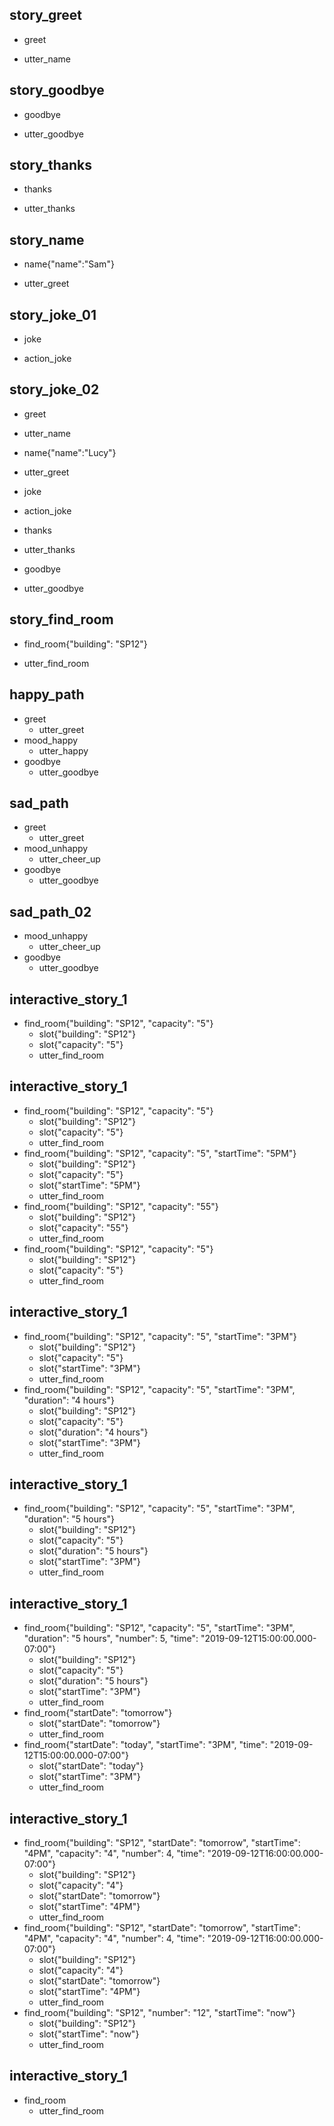 ## story_greet <!--- The name of the story. It is not mandatory, but useful for debugging. --> 
* greet <!--- User input expressed as intent. In this case it represents users message 'Hello'. --> 
 - utter_name <!--- The response of the chatbot expressed as an action. In this case it represents chatbot's response 'Hello, how can I help?' --> 
 
## story_goodbye
* goodbye
 - utter_goodbye

## story_thanks
* thanks
 - utter_thanks
 
## story_name
* name{"name":"Sam"}
 - utter_greet
 

## story_joke_01
* joke
 - action_joke
 
## story_joke_02
* greet
 - utter_name
* name{"name":"Lucy"} <!--- User response with an entity. In this case it represents user message 'My name is Lucy.' --> 
 - utter_greet
* joke
 - action_joke
* thanks
 - utter_thanks
* goodbye
 - utter_goodbye 
 
 
## story_find_room
* find_room{"building": "SP12"} 
 - utter_find_room

 
## happy_path
* greet
  - utter_greet
* mood_happy
  - utter_happy
* goodbye
  - utter_goodbye

## sad_path
* greet
  - utter_greet
* mood_unhappy
  - utter_cheer_up
* goodbye
  - utter_goodbye
  
  
## sad_path_02
* mood_unhappy
  - utter_cheer_up
* goodbye
  - utter_goodbye
  
## interactive_story_1
* find_room{"building": "SP12", "capacity": "5"}
    - slot{"building": "SP12"}
    - slot{"capacity": "5"}
    - utter_find_room

## interactive_story_1
* find_room{"building": "SP12", "capacity": "5"}
    - slot{"building": "SP12"}
    - slot{"capacity": "5"}
    - utter_find_room
* find_room{"building": "SP12", "capacity": "5", "startTime": "5PM"}
    - slot{"building": "SP12"}
    - slot{"capacity": "5"}
    - slot{"startTime": "5PM"}
    - utter_find_room
* find_room{"building": "SP12", "capacity": "55"}
    - slot{"building": "SP12"}
    - slot{"capacity": "55"}
    - utter_find_room
* find_room{"building": "SP12", "capacity": "5"}
    - slot{"building": "SP12"}
    - slot{"capacity": "5"}
    - utter_find_room

## interactive_story_1
* find_room{"building": "SP12", "capacity": "5", "startTime": "3PM"}
    - slot{"building": "SP12"}
    - slot{"capacity": "5"}
    - slot{"startTime": "3PM"}
    - utter_find_room
* find_room{"building": "SP12", "capacity": "5", "startTime": "3PM", "duration": "4 hours"}
    - slot{"building": "SP12"}
    - slot{"capacity": "5"}
    - slot{"duration": "4 hours"}
    - slot{"startTime": "3PM"}
    - utter_find_room

## interactive_story_1
* find_room{"building": "SP12", "capacity": "5", "startTime": "3PM", "duration": "5 hours"}
    - slot{"building": "SP12"}
    - slot{"capacity": "5"}
    - slot{"duration": "5 hours"}
    - slot{"startTime": "3PM"}
    - utter_find_room

## interactive_story_1
* find_room{"building": "SP12", "capacity": "5", "startTime": "3PM", "duration": "5 hours", "number": 5, "time": "2019-09-12T15:00:00.000-07:00"}
    - slot{"building": "SP12"}
    - slot{"capacity": "5"}
    - slot{"duration": "5 hours"}
    - slot{"startTime": "3PM"}
    - utter_find_room
* find_room{"startDate": "tomorrow"}
    - slot{"startDate": "tomorrow"}
    - utter_find_room
* find_room{"startDate": "today", "startTime": "3PM", "time": "2019-09-12T15:00:00.000-07:00"}
    - slot{"startDate": "today"}
    - slot{"startTime": "3PM"}
    - utter_find_room

## interactive_story_1
* find_room{"building": "SP12", "startDate": "tomorrow", "startTime": "4PM", "capacity": "4", "number": 4, "time": "2019-09-12T16:00:00.000-07:00"}
    - slot{"building": "SP12"}
    - slot{"capacity": "4"}
    - slot{"startDate": "tomorrow"}
    - slot{"startTime": "4PM"}
    - utter_find_room
* find_room{"building": "SP12", "startDate": "tomorrow", "startTime": "4PM", "capacity": "4", "number": 4, "time": "2019-09-12T16:00:00.000-07:00"}
    - slot{"building": "SP12"}
    - slot{"capacity": "4"}
    - slot{"startDate": "tomorrow"}
    - slot{"startTime": "4PM"}
    - utter_find_room
* find_room{"building": "SP12", "number": "12", "startTime": "now"}
    - slot{"building": "SP12"}
    - slot{"startTime": "now"}
    - utter_find_room

## interactive_story_1
* find_room
    - utter_find_room
